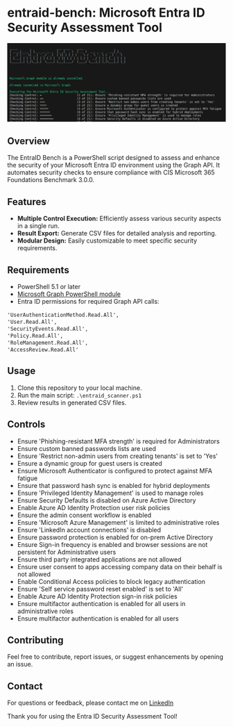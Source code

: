 # entraid-bench: Microsoft Entra ID Security Assessment Tool

![screenshot.png](screenshot.png)


## Overview

The EntraID Bench is a PowerShell script designed to assess and enhance the security of your Microsoft Entra ID environment using the Graph API. It automates security checks to ensure compliance with CIS Microsoft 365 Foundations Benchmark 3.0.0.

## Features

- **Multiple Control Execution:** Efficiently assess various security aspects in a single run.
- **Result Export:** Generate CSV files for detailed analysis and reporting.
- **Modular Design:** Easily customizable to meet specific security requirements.


## Requirements

- PowerShell 5.1 or later
- [Microsoft Graph PowerShell module](https://learn.microsoft.com/en-us/powershell/microsoftgraph/installation?view=graph-powershell-1.0) 
- Entra ID permissions for required Graph API calls:

```
'UserAuthenticationMethod.Read.All',
'User.Read.All',
'SecurityEvents.Read.All',
'Policy.Read.All',
'RoleManagement.Read.All',
'AccessReview.Read.All'
```

## Usage

1. Clone this repository to your local machine.
2. Run the main script: `.\entraid_scanner.ps1`
3. Review results in generated CSV files.

## Controls

- Ensure 'Phishing-resistant MFA strength' is required for Administrators
- Ensure custom banned passwords lists are used
- Ensure 'Restrict non-admin users from creating tenants' is set to 'Yes'
- Ensure a dynamic group for guest users is created
- Ensure Microsoft Authenticator is configured to protect against MFA fatigue
- Ensure that password hash sync is enabled for hybrid deployments
- Ensure 'Privileged Identity Management' is used to manage roles
- Ensure Security Defaults is disabled on Azure Active Directory
- Enable Azure AD Identity Protection user risk policies
- Ensure the admin consent workflow is enabled
- Ensure 'Microsoft Azure Management' is limited to administrative roles
- Ensure 'LinkedIn account connections' is disabled
- Ensure password protection is enabled for on-prem Active Directory
- Ensure Sign-in frequency is enabled and browser sessions are not persistent for Administrative users
- Ensure third party integrated applications are not allowed
- Ensure user consent to apps accessing company data on their behalf is not allowed
- Enable Conditional Access policies to block legacy authentication
- Ensure 'Self service password reset enabled' is set to 'All'
- Enable Azure AD Identity Protection sign-in risk policies
- Ensure multifactor authentication is enabled for all users in administrative roles
- Ensure multifactor authentication is enabled for all users

## Contributing

Feel free to contribute, report issues, or suggest enhancements by opening an issue.

## Contact

For questions or feedback, please contact me on [LinkedIn](https://www.linkedin.com/in/alaanasser00/)

Thank you for using the Entra ID Security Assessment Tool!

